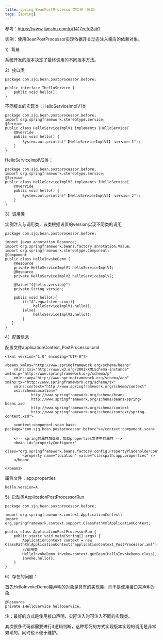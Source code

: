 ```yaml
---
title: spring BeanPostProcessor类实例（背景）
tags: [spring]
---
```


参考：https://www.jianshu.com/p/1417eefd2ab1

实例：使用BeanPostProcessor实现依据开关动态注入相应的依赖对象。

1）背景

系统开发的版本决定了最终调用的不同版本方法。

2）接口类

```
package com.sjq.bean.postprocessor.before;

public interface IHelloService {
    public void hello();
}
```

不同版本的实现类：HelloServiceImplV1类

```
package com.sjq.bean.postprocessor.before;
import org.springframework.stereotype.Service;
@Service
public class HelloServiceImplV1 implements IHelloService{
    @Override
    public void hello() {
        System.out.println("【HelloServiceImplV1】 version 1");
    }
}
```

HelloServiceImplV2类：

```
package com.sjq.bean.postprocessor.before;
import org.springframework.stereotype.Service;
@Service
public class HelloServiceImplV2 implements IHelloService{
    @Override
    public void hello() {
        System.out.println("【HelloServiceImplV2】 version 2");
    }
}
```

3）调用类

实例注入与调用类，该类根据设置的version实现不同类的调用

```
package com.sjq.bean.postprocessor.before;

import javax.annotation.Resource;
import org.springframework.beans.factory.annotation.Value;
import org.springframework.stereotype.Component;
@Component
public class HelloInvokeDemo {
    @Resource
    private HelloServiceImplV1 helloServiceImplV1;
    @Resource
    private HelloServiceImplV2 helloServiceImplV2;
    
    @Value("${hello.version}")
    private String version;
    
    public void hello(){
        if("A".equals(version)){
             helloServiceImplV1.hello();
        }else{
             helloServiceImplV2.hello();
        }
   }
}
```

4）配置信息

配置文件applicationContext_PostProcessor.xml

```
<?xml version="1.0" encoding="UTF-8"?>

<beans xmlns="http://www.springframework.org/schema/beans"
    xmlns:xsi="http://www.w3.org/2001/XMLSchema-instance" xmlns:p="http://www.springframework.org/schema/p"
    xmlns:aop="http://www.springframework.org/schema/aop" xmlns:tx="http://www.springframework.org/schema/tx"
    xmlns:context="http://www.springframework.org/schema/context"
    xsi:schemaLocation="
            http://www.springframework.org/schema/beans 
            http://www.springframework.org/schema/beans/spring-beans.xsd
            http://www.springframework.org/schema/context
            http://www.springframework.org/schema/context/spring-context.xsd">
            
    <context:component-scan base-package="com.sjq.bean.postprocessor.before"></context:component-scan>
    
    <!-- spring的属性加载器，加载properties文件中的属性 -->  
    <bean id="propertyConfigurer"  
        class="org.springframework.beans.factory.config.PropertyPlaceholderConfigurer">  
        <property name="location" value="classpath:app.properties" />  
    </bean>
    
</beans>
```

属性文件：app.properties

```
hello.version=A
```

5）启动类ApplicationPostProcessorRun

```
package com.sjq.bean.postprocessor.before;

import org.springframework.context.ApplicationContext;
import org.springframework.context.support.ClassPathXmlApplicationContext;

public class ApplicationPostProcessorRun {
    public static void main(String[] args) {
        ApplicationContext context = new ClassPathXmlApplicationContext("applicationContext_PostProcessor.xml"); 
        //调用类
        HelloInvokeDemo invoke=context.getBean(HelloInvokeDemo.class);
        invoke.hello();
    }
}
```

6）存在的问题：

首先HelloInvokeDemo类声明的对象是具有的实现类，而不是使用接口来声明对象

```
@Resource
private IHelloService helloService;
```

注：最好的方式是使用接口声明，实际注入时可注入不同的实现类。

其次很多代码都需要进行if逻辑判断，这种写死的方式实现版本实现的调用是非常繁琐的，同时也不便于维护。